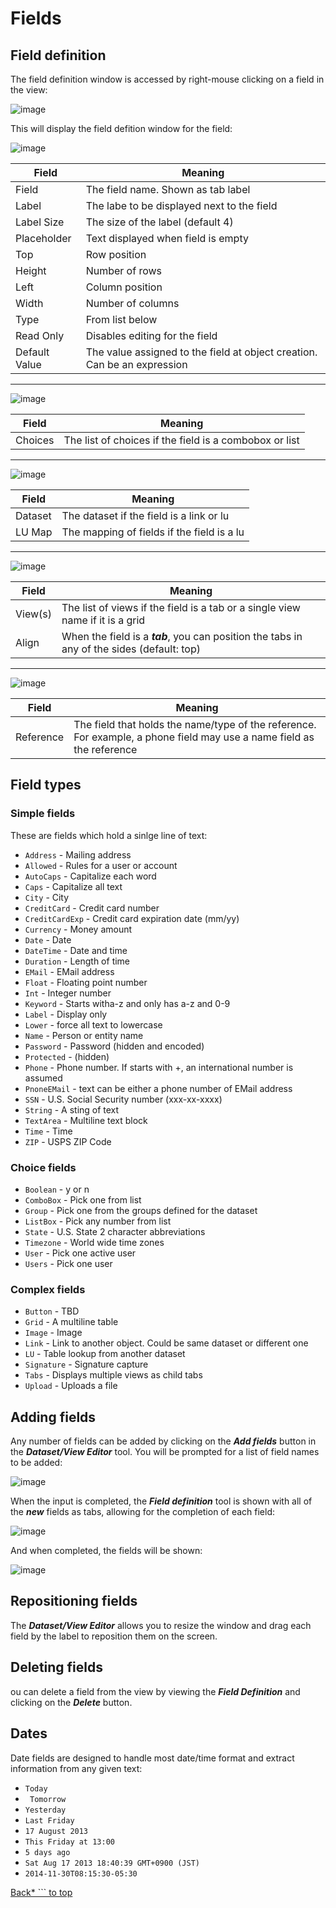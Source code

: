 # Fields

## Field definition

The field definition window is accessed by right-mouse clicking on a field in the view:

![image](images/Fd1.png)

This will display the field defition window for the field:

![image](images/Fd2.png)

|Field|Meaning|
|-|-|
|Field|The field name. Shown as tab label|
|Label|The labe to be displayed next to the field|
|Label Size|The size of the label (default 4)|
|Placeholder|Text displayed when field is empty|
|Top|Row position|
|Height|Number of rows|
|Left|Column position|
|Width|Number of columns|
|Type|From list below|
|Read Only|Disables editing for the field|
|Default Value|The value assigned to the field at object creation. Can be an expression|

---

![image](images/Fd3.png)


|Field|Meaning|
|-|-|
|Choices|The list of choices if the field is a combobox or list|

---

![image](images/Fd4.png)


|Field|Meaning|
|-|-|
|Dataset|The dataset if the field is a link or lu|
|LU Map|The mapping of fields if the field is a lu|

---

![image](images/Fd5.png)


|Field|Meaning|
|-|-|
|View(s)|The list of views if the field is a tab or a single view name if it is a grid|
|Align|When the field is a ***tab***, you can position the tabs in any of the sides (default: top)|

---

![image](images/Fd6.png)


|Field|Meaning|
|-|-|
|Reference|The field that holds the name/type of the reference.  For example, a phone field may use a name field as the reference|

## Field types

### Simple fields

These are fields which hold a sinlge line of text:

* ```Address``` - Mailing address
* ```Allowed``` - Rules for a user or account
* ```AutoCaps``` - Capitalize each word
* ```Caps``` - Capitalize all text
* ```City``` - City
* ```CreditCard``` - Credit card number
* ```CreditCardExp``` - Credit card expiration date (mm/yy)
* ```Currency``` - Money amount
* ```Date``` - Date
* ```DateTime``` - Date and time
* ```Duration``` - Length of time
* ```EMail``` - EMail address
* ```Float``` - Floating point number
* ```Int``` - Integer number
* ```Keyword``` - Starts witha-z and only has a-z and 0-9
* ```Label``` - Display only
* ```Lower``` - force all text to lowercase
* ```Name``` - Person or entity name
* ```Password``` - Password (hidden and encoded)
* ```Protected``` - (hidden)
* ```Phone``` - Phone number.  If starts with +, an international number is assumed
* ```PnoneEMail``` - text can be either a phone number of EMail address
* ```SSN``` - U.S. Social Security number (xxx-xx-xxxx)
* ```String``` - A sting of text
* ```TextArea``` - Multiline text block
* ```Time``` - Time
* ```ZIP``` - USPS ZIP Code

### Choice fields

* ```Boolean``` - y or n
* ```ComboBox``` - Pick one from list
* ```Group``` - Pick one from the groups defined for the dataset
* ```ListBox``` - Pick any number from list
* ```State``` - U.S. State 2 character abbreviations
* ```Timezone``` - World wide time zones
* ```User``` - Pick one active user
* ```Users``` - Pick one user

### Complex fields

* ```Button``` - TBD
* ```Grid``` - A multiline table
* ```Image``` - Image
* ```Link``` - Link to another object.  Could be same dataset or different one
* ```LU``` - Table lookup from another dataset
* ```Signature``` - Signature capture
* ```Tabs``` - Displays multiple views as child tabs
* ```Upload``` - Uploads a file

## Adding fields

Any number of fields can be added by clicking on the ***Add fields*** button in the ***Dataset/View Editor***
tool.  You will be prompted for a list of field names to be added:

![image](images/Fd7.png)

When the input is completed, the ***Field definition*** tool is shown with all of the ***new*** fields as
tabs, allowing for the completion of each field:

![image](images/Fd8.png)

And when completed, the fields will be shown:

![image](images/Fd9.png)

## Repositioning fields

The ***Dataset/View Editor*** allows you to resize the window and drag each field by the label to reposition
them on the screen.

## Deleting fields

ou can delete a field from the view by viewing the ***Field Definition*** and clicking on the ***Delete*** 
button.

## Dates

Date fields are designed to handle most date/time format and extract information from any given text:

* ```Today```
* ``` Tomorrow```
* ```Yesterday```
* ```Last Friday```
* ```17 August 2013```
* ```This Friday at 13:00```
* ```5 days ago```
* ```Sat Aug 17 2013 18:40:39 GMT+0900 (JST)```
* ```2014-11-30T08:15:30-05:30```

[Back* ``` to top](/help/README.md)